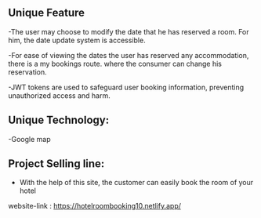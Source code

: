 ## Unique Feature
-The user may choose to modify the date that he has reserved a room. For him, the date update system is accessible.

-For ease of viewing the dates the user has reserved any accommodation, there is a my bookings route. where the consumer can change his reservation.

-JWT tokens are used to safeguard user booking information, preventing unauthorized access and harm.

## Unique Technology:
-Google map 

## Project Selling line: 
- With the help of this site, the customer can easily book the room of your hotel

website-link : https://hotelroombooking10.netlify.app/
